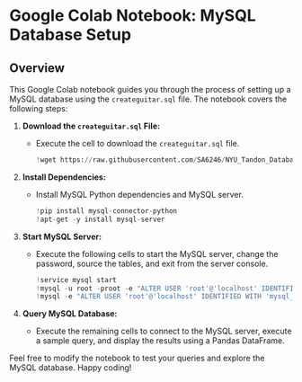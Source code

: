 # Google Colab Notebook: MySQL Database Setup

## Overview

This Google Colab notebook guides you through the process of setting up a MySQL database using the `createguitar.sql` file. The notebook covers the following steps:

1. **Download the `createguitar.sql` File:**
   - Execute the cell to download the `createguitar.sql` file.
     ```python
     !wget https://raw.githubusercontent.com/SA6246/NYU_Tandon_Databases_Spring/main/createguitar.sql createguitar.sql
     ```

2. **Install Dependencies:**
   - Install MySQL Python dependencies and MySQL server.
     ```python
     !pip install mysql-connector-python
     !apt-get -y install mysql-server
     ```

3. **Start MySQL Server:**
   - Execute the following cells to start the MySQL server, change the password, source the tables, and exit from the server console.
     ```python
     !service mysql start
     !mysql -u root -proot -e "ALTER USER 'root'@'localhost' IDENTIFIED BY 'root'; source createguitar.sql;"
     !mysql -e "ALTER USER 'root'@'localhost' IDENTIFIED WITH 'mysql_native_password' BY 'root';FLUSH PRIVILEGES;"
     ```

4. **Query MySQL Database:**
   - Execute the remaining cells to connect to the MySQL server, execute a sample query, and display the results using a Pandas DataFrame.

Feel free to modify the notebook to test your queries and explore the MySQL database. Happy coding!
